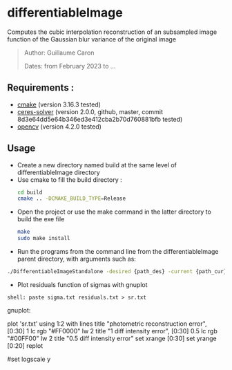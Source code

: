 # differentiableImage
Computes the cubic interpolation reconstruction of an subsampled image function of the Gaussian blur variance of the original image

> Author: Guillaume Caron
>
> Dates: from February 2023 to ...

## Requirements : 

- [cmake](https://cmake.org/download/) (version 3.16.3 tested)
- [ceres-solver](https://github.com/ceres-solver/ceres-solver/tree/2.0.0) (version 2.0.0, github, master, commit 8d3e64dd5e64b346ed3e412cba2b70d760881bfb tested)
- [opencv](https://docs.opencv.org/4.x/d7/d9f/tutorial_linux_install.html) (version 4.2.0 tested)

## Usage

- Create a new directory named build at the same level of differentiableImage directory
- Use cmake to fill the build directory :
     ```bash
     cd build
     cmake .. -DCMAKE_BUILD_TYPE=Release 
     ```
- Open the project or use the make command in the latter directory to build the exe file 
     ```bash
     make 
     sudo make install
     ```
- Run the programs from the command line from the differentiableImage parent directory, with arguments such as:

```bash
./DifferentiableImageStandalone -desired {path_des} -current {path_cur}  {[optinals] --display=false -mask mask}
```

- Plot residuals function of sigmas with gnuplot
```
shell: paste sigma.txt residuals.txt > sr.txt
```

gnuplot: 

plot 'sr.txt' using 1:2 with lines title "photometric reconstruction error", [0:30] 1 lc rgb "#FF0000" lw 2 title "1 diff intensity error", [0:30] 0.5 lc rgb "#00FF00" lw 2 title "0.5 diff intensity error"
set xrange [0:30]
set yrange [0:20]
replot

#set logscale y
